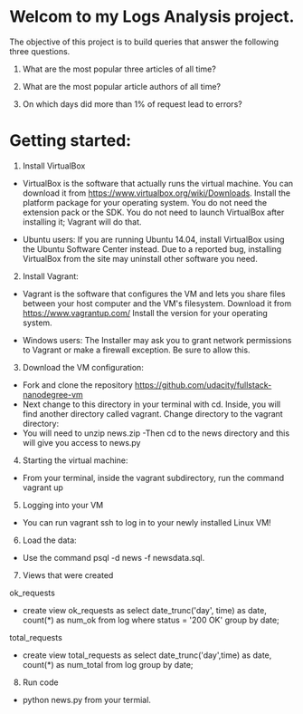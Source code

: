 # Welcom to my Logs Analysis project.

The objective of this project is to build queries that answer the following three questions. 

1. What are the most popular three articles of all time?

2. What are the most popular article authors of all time?

3. On which days did more than 1% of request lead to errors? 

# Getting started: 

1. Install VirtualBox
- VirtualBox is the software that actually runs the virtual machine. You can download it from https://www.virtualbox.org/wiki/Downloads. Install the platform package for your operating system. You do not need the extension pack or the SDK. You do not need to launch VirtualBox after installing it; Vagrant will do that.

- Ubuntu users: If you are running Ubuntu 14.04, install VirtualBox using the Ubuntu Software Center instead. Due to a reported bug, installing VirtualBox from the site may uninstall other software you need.

2. Install Vagrant:
- Vagrant is the software that configures the VM and lets you share files between your host computer and the VM's filesystem. Download it from https://www.vagrantup.com/ Install the version for your operating system.

- Windows users: The Installer may ask you to grant network permissions to Vagrant or make a firewall exception. Be sure to allow this.

3. Download the VM configuration:
- Fork and clone the repository https://github.com/udacity/fullstack-nanodegree-vm
- Next change to this directory in your terminal with cd. Inside, you will find another directory called vagrant. Change directory to the vagrant directory:
- You will need to unzip news.zip 
-Then cd to the news directory and this will give you access to news.py

4. Starting the virtual machine:
- From your terminal, inside the vagrant subdirectory, run the command vagrant up

5. Logging into your VM
- You can run vagrant ssh to log in to your newly installed Linux VM!

6. Load the data:
- Use the command psql -d news -f newsdata.sql.

7. Views that were created 

 ok_requests
- create view ok_requests as select date_trunc('day', time) as date, count(*) as num_ok from log where status = '200 OK' group by date;

 total_requests
- create view total_requests as select date_trunc('day',time) as date, count(*) as num_total from log group by date;

8. Run code
- python news.py from your termial. 
